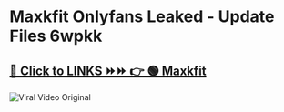 
 # Maxkfit Onlyfans Leaked - Update Files 6wpkk

## <h2><a href="https://clipsfans.com/Maxkfit&ref=git">🔗 Click to LINKS ⏩⏩ 👉 🟢 Maxkfit </a></h2>

<a href="https://clipsfans.com/Maxkfit&ref=git" rel="nofollow" data-target="animated-image.originalLink"><img src="https://i.ibb.co.com/xMMVF88/686577567.gif" alt="Viral Video Original" style="max-width: 100%; display: inline-block;" data-target="animated-image.originalImage"></a>

